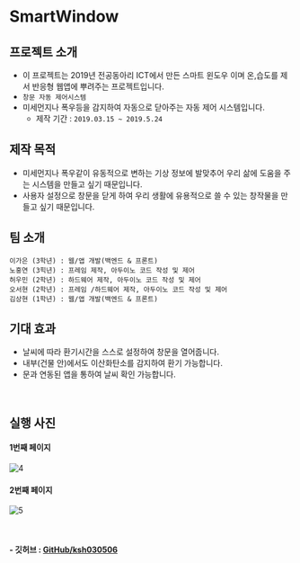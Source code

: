 # SmartWindow


## 프로젝트 소개
* 이 프로젝트는 2019년 전공동아리 ICT에서 만든 스마트 윈도우 이며 온,습도를 제서 반응형 웹앱에 뿌려주는 프로젝트입니다.
* ```창문 자동 제어시스템```
* 미세먼지나 폭우등을 감지하여 자동으로 닫아주는 자동 제어 시스템입니다.
  * 제작 기간 : ```2019.03.15 ~ 2019.5.24```


## 제작 목적
* 미세먼지나 폭우같이 유동적으로 변하는 기상 정보에 발맞추어 우리 삶에 도움을 주는 시스템을 만들고 싶기 때문입니다.
* 사용자 설정으로 창문을 닫게 하여 우리 생활에 유용적으로 쓸 수 있는 창작물을 만들고 싶기 때문입니다.


## 팀 소개
```
이가은 (3학년) : 웹/앱 개발(백엔드 & 프론트)
노홍연 (3힉년) : 프레임 제작, 아두이노 코드 작성 및 제어 
허우민 (2학년) : 하드웨어 제작, 아두이노 코드 작성 및 제어 
오서현 (2학년) : 프레임 /하드웨어 제작, 아두이노 코드 작성 및 제어 
김상현 (1학년) : 웹/앱 개발(백엔드 & 프론트)
```


## 기대 효과
* 날씨에 따라 환기시간을 스스로 설정하여 창문을 열어줍니다.
* 내부(건물 안)에서도 이산화탄소를 감지하여 환기 가능합니다.
* 문과 연동된 앱을 통하여 날씨 확인 가능합니다.

<br/>

## 실행 사진
   #### 1번째 페이지
![4](https://user-images.githubusercontent.com/49680038/78544161-ae87f680-7834-11ea-8728-f1846d05b0e7.png)
   #### 2번째 페이지
![5](https://user-images.githubusercontent.com/49680038/78544208-c0699980-7834-11ea-8458-d38bd443be5e.png)

<br/>

#### - 깃허브 : [GitHub/ksh030506](https://github.com/ksh030506)

